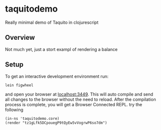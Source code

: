 # taquitodemo

Really minimal demo of Taquito in clojurescript

## Overview

Not much yet, just a stort exampl of rendering a balance

## Setup

To get an interactive development environment run:


    lein figwheel

and open your browser at [localhost:3449](http://localhost:3449/).
This will auto compile and send all changes to the browser without the
need to reload. After the compilation process is complete, you will
get a Browser Connected REPL. 
 try the following

 ```
 (in-ns 'taquitodemo.core)
 (render "tz1gLfk5DCpouegP9tQyEw5vVogrwP6so7dm")
 ```